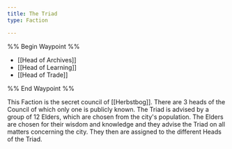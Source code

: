 ```yaml
---
title: The Triad
type: Faction

---
```


%% Begin Waypoint %%
- [[Head of Archives]]
- [[Head of Learning]]
- [[Head of Trade]]

%% End Waypoint %%

This Faction is the secret council of [[Herbstbog]].
There are 3 heads of the Council of which only one is publicly known.
The Triad is advised by a group of 12 Elders, which are chosen from the city's population.
The Elders are chosen for their wisdom and knowledge and they advise the Triad on all matters concerning the city.
They then are assigned to the different Heads of the Triad.